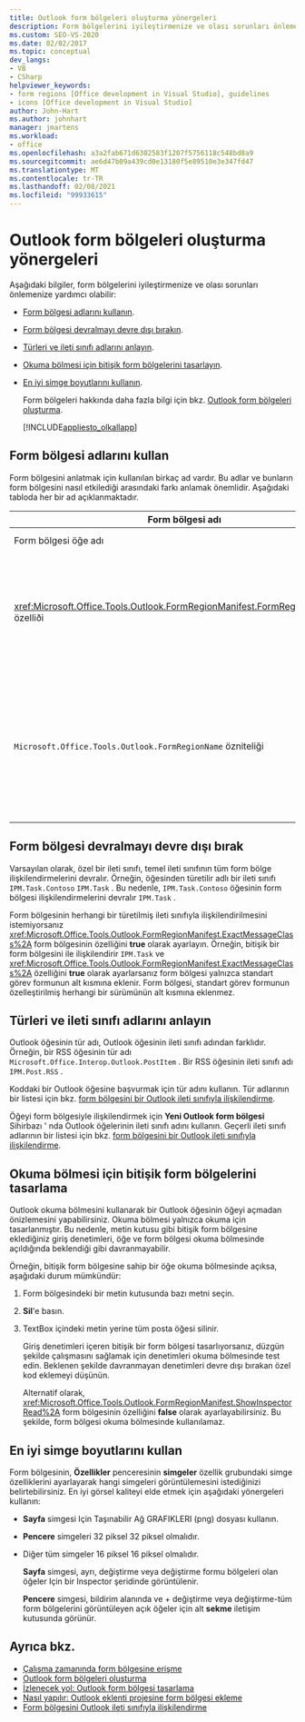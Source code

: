 ```yaml
---
title: Outlook form bölgeleri oluşturma yönergeleri
description: Form bölgelerini iyileştirmenize ve olası sorunları önlemenize yardımcı olabilecek Outlook form bölgeleri oluşturma yönergeleri hakkında bilgi edinin.
ms.custom: SEO-VS-2020
ms.date: 02/02/2017
ms.topic: conceptual
dev_langs:
- VB
- CSharp
helpviewer_keywords:
- form regions [Office development in Visual Studio], guidelines
- icons [Office development in Visual Studio]
author: John-Hart
ms.author: johnhart
manager: jmartens
ms.workload:
- office
ms.openlocfilehash: a3a2fab671d6302583f1207f5756118c548bd8a9
ms.sourcegitcommit: ae6d47b09a439cd0e13180f5e89510e3e347fd47
ms.translationtype: MT
ms.contentlocale: tr-TR
ms.lasthandoff: 02/08/2021
ms.locfileid: "99933615"
---
```

# <a name="guidelines-to-create-outlook-form-regions"></a>Outlook form bölgeleri oluşturma yönergeleri
  Aşağıdaki bilgiler, form bölgelerini iyileştirmenize ve olası sorunları önlemenize yardımcı olabilir:

- [Form bölgesi adlarını kullanın](#UsingFormRegions).

- [Form bölgesi devralmayı devre dışı bırakın](#DisablingInheritance).

- [Türleri ve ileti sınıfı adlarını anlayın](#ClassNames).

- [Okuma bölmesi için bitişik form bölgelerini tasarlayın](#ReadingPane).

- [En iyi simge boyutlarını kullanın](#UsingOptimal).

  Form bölgeleri hakkında daha fazla bilgi için bkz. [Outlook form bölgeleri oluşturma](../vsto/creating-outlook-form-regions.md).

  [!INCLUDE[appliesto_olkallapp](../vsto/includes/appliesto-olkallapp-md.md)]

## <a name="use-form-region-names"></a><a name="UsingFormRegions"></a> Form bölgesi adlarını kullan
 Form bölgesini anlatmak için kullanılan birkaç ad vardır. Bu adlar ve bunların form bölgesini nasıl etkilediği arasındaki farkı anlamak önemlidir. Aşağıdaki tabloda her bir ad açıklanmaktadır.

|Form bölgesi adı|Description|
|----------------------|-----------------|
|Form bölgesi öğe adı|**Yeni öğe Ekle** Iletişim kutusunda **Outlook form bölgesi** öğesi için belirttiğiniz addır. Bu, **Çözüm Gezgini** görüntülenen form bölgesi kod dosyasının adıdır.|
|<xref:Microsoft.Office.Tools.Outlook.FormRegionManifest.FormRegionName%2A> özelliði|Bu adı açıklayıcı metin olarak belirtin ve **Yeni Outlook form bölgesi** Sihirbazı ' nın **görüntüleme tercihlerini seçin** . Bu ad, **Özellikler** penceresinde **FormRegionName** özelliği olarak görünür.<br /><br /> <xref:Microsoft.Office.Tools.Outlook.FormRegionManifest.FormRegionName%2A>Outlook Kullanıcı arabiriminde (UI) form bölgesini tanımlayan etiketi belirtmek için özelliğini kullanın. Ayrı form bölgelerinde, bu ad Outlook öğesi şeridinde bir düğme olarak görünür.<br /><br /> Bitişik form bölgeleri için bu ad, form bölgesinin üstünde başlık metni olarak görünür.|
|`Microsoft.Office.Tools.Outlook.FormRegionName` özniteliği|Projeye bir **Outlook form bölgesi** öğesi eklediğinizde, Visual Studio bu özelliği form bölgesinin tam adı olarak ayarlar. Varsayılan tam adı, form bölgesinin adına bir noktayla bağlı olan VSTO eklentisinin adıdır — Örneğin, `OutlookAddIn1.FormRegion1` .<br /><br /> Bu tam ad, form bölgesi fabrikası sınıfının en üstünde bir öznitelik olarak da görünür.<br /><br /> `Microsoft.Office.Tools.Outlook.FormRegionName`Form bölgesini tüm Outlook VSTO eklentileri genelinde benzersiz olarak tanımlamak için özniteliğini kullanın. `Microsoft.Office.Tools.Outlook.FormRegionName`Form bölgesi öğesini yeniden adlandırarak veya özelliğini değiştirerek özniteliğin değerini değiştiremezsiniz <xref:Microsoft.Office.Tools.Outlook.FormRegionManifest.FormRegionName%2A> . Bu adı değiştirmek için, `Microsoft.Office.Tools.Outlook.FormRegionName` form bölgesi kod dosyasındaki özniteliğini değiştirmelisiniz.|

## <a name="disable-form-region-inheritance"></a><a name="DisablingInheritance"></a> Form bölgesi devralmayı devre dışı bırak
 Varsayılan olarak, özel bir ileti sınıfı, temel ileti sınıfının tüm form bölge ilişkilendirmelerini devralır. Örneğin, öğesinden türetilir adlı bir ileti sınıfı `IPM.Task.Contoso` `IPM.Task` . Bu nedenle, `IPM.Task.Contoso` öğesinin form bölgesi ilişkilendirmelerini devralır `IPM.Task` .

 Form bölgesinin herhangi bir türetilmiş ileti sınıfıyla ilişkilendirilmesini istemiyorsanız <xref:Microsoft.Office.Tools.Outlook.FormRegionManifest.ExactMessageClass%2A> form bölgesinin özelliğini **true** olarak ayarlayın. Örneğin, bitişik bir form bölgesini ile ilişkilendirir `IPM.Task` ve <xref:Microsoft.Office.Tools.Outlook.FormRegionManifest.ExactMessageClass%2A> özelliğini **true** olarak ayarlarsanız form bölgesi yalnızca standart görev formunun alt kısmına eklenir. Form bölgesi, standart görev formunun özelleştirilmiş herhangi bir sürümünün alt kısmına eklenmez.

## <a name="understand-types-and-message-class-names"></a><a name="ClassNames"></a> Türleri ve ileti sınıfı adlarını anlayın
 Outlook öğesinin tür adı, Outlook öğesinin ileti sınıfı adından farklıdır. Örneğin, bir RSS öğesinin tür adı `Microsoft.Office.Interop.Outlook.PostItem` . Bir RSS öğesinin ileti sınıfı adı `IPM.Post.RSS` .

 Koddaki bir Outlook öğesine başvurmak için tür adını kullanın. Tür adlarının bir listesi için bkz. [form bölgesini bir Outlook ileti sınıfıyla ilişkilendirme](../vsto/associating-a-form-region-with-an-outlook-message-class.md).

 Öğeyi form bölgesiyle ilişkilendirmek için **Yeni Outlook form bölgesi** Sihirbazı ' nda Outlook öğelerinin ileti sınıfı adını kullanın. Geçerli ileti sınıfı adlarının bir listesi için bkz. [form bölgesini bir Outlook ileti sınıfıyla ilişkilendirme](../vsto/associating-a-form-region-with-an-outlook-message-class.md).

## <a name="design-adjoining-form-regions-for-the-reading-pane"></a><a name="ReadingPane"></a> Okuma bölmesi için bitişik form bölgelerini tasarlama
 Outlook okuma bölmesini kullanarak bir Outlook öğesinin öğeyi açmadan önizlemesini yapabilirsiniz. Okuma bölmesi yalnızca okuma için tasarlanmıştır. Bu nedenle, metin kutusu gibi bitişik form bölgesine eklediğiniz giriş denetimleri, öğe ve form bölgesi okuma bölmesinde açıldığında beklendiği gibi davranmayabilir.

 Örneğin, bitişik form bölgesine sahip bir öğe okuma bölmesinde açıksa, aşağıdaki durum mümkündür:

1. Form bölgesindeki bir metin kutusunda bazı metni seçin.

2. **Sil**'e basın.

3. TextBox içindeki metin yerine tüm posta öğesi silinir.

   Giriş denetimleri içeren bitişik bir form bölgesi tasarlıyorsanız, düzgün şekilde çalışmasını sağlamak için denetimleri okuma bölmesinde test edin. Beklenen şekilde davranmayan denetimleri devre dışı bırakan özel kod eklemeyi düşünün.

   Alternatif olarak, <xref:Microsoft.Office.Tools.Outlook.FormRegionManifest.ShowInspectorRead%2A> form bölgesinin özelliğini **false** olarak ayarlayabilirsiniz. Bu şekilde, form bölgesi okuma bölmesinde kullanılamaz.

## <a name="use-optimal-icon-sizes"></a><a name="UsingOptimal"></a> En iyi simge boyutlarını kullan
 Form bölgesinin, **Özellikler** penceresinin **simgeler** özellik grubundaki simge özelliklerini ayarlayarak hangi simgeleri görüntülemesini istediğinizi belirtebilirsiniz. En iyi görsel kaliteyi elde etmek için aşağıdaki yönergeleri kullanın:

- **Sayfa** simgesi Için Taşınabilir Ağ GRAFIKLERI (png) dosyası kullanın.

- **Pencere** simgeleri 32 piksel 32 piksel olmalıdır.

- Diğer tüm simgeler 16 piksel 16 piksel olmalıdır.

  **Sayfa** simgesi, ayrı, değiştirme veya değiştirme formu bölgeleri olan öğeler Için bir Inspector şeridinde görüntülenir.

  **Pencere** simgesi, bildirim alanında ve  + değiştirme veya değiştirme-tüm form bölgelerini görüntüleyen açık öğeler için alt **sekme** iletişim kutusunda görünür.

## <a name="see-also"></a>Ayrıca bkz.
- [Çalışma zamanında form bölgesine erişme](../vsto/accessing-a-form-region-at-run-time.md)
- [Outlook form bölgeleri oluşturma](../vsto/creating-outlook-form-regions.md)
- [İzlenecek yol: Outlook form bölgesi tasarlama](../vsto/walkthrough-designing-an-outlook-form-region.md)
- [Nasıl yapılır: Outlook eklenti projesine form bölgesi ekleme](../vsto/how-to-add-a-form-region-to-an-outlook-add-in-project.md)
- [Form bölgesini Outlook ileti sınıfıyla ilişkilendirme](../vsto/associating-a-form-region-with-an-outlook-message-class.md)

